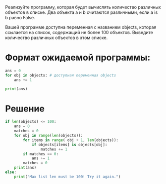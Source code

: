 Реализуйте программу, которая будет вычислять количество различных объектов в списке.
Два объекта a и b считаются различными, если a is b равно False.

Вашей программе доступна переменная с названием objects, которая ссылается на список, содержащий не более 100 объектов. Выведите количество различных объектов в этом списке.

# Формат ожидаемой программы:

```python
ans = 0
for obj in objects: # доступная переменная objects
    ans += 1

print(ans)
```

# Решение

```python
if len(objects) <= 100:
    ans = 0
    matches = 0
    for obj in range(len(objects)):
        for items in range( obj + 1, len(objects)):
            if objects[items] is objects[obj]:
                matches += 1
        if matches == 0:
            ans += 1
        matches = 0
    print(ans)
else:
    print("Max list len must be 100! Try it again.")
```